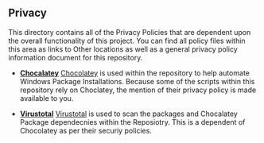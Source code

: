 ## Privacy
This directory contains all of the Privacy Policies that are dependent upon the overall functionality of this project. 
You can find all policy files within this area as links to Other locations as well as a general privacy policy information document for this repository. 

- **[Chocalatey](https://chocolatey.org/privacy)**
[Chocolatey](https://chocolatey.org/) is used within the repository to help automate Windows Package Installations. 
Because some of the scripts within this repository rely on Choclatey, the mention of their privacy policy is made available to you. 

- **[Virustotal](https://support.virustotal.com/hc/en-us/articles/115002168385-Privacy-Policy)**
[Virustotal](https://support.virustotal.com/hc/en-us) is used to scan the packages and Chocalatey Package dependecnies within the Reposiotry. 
This is a dependent of Chocolatey as per their securiy policies. 
